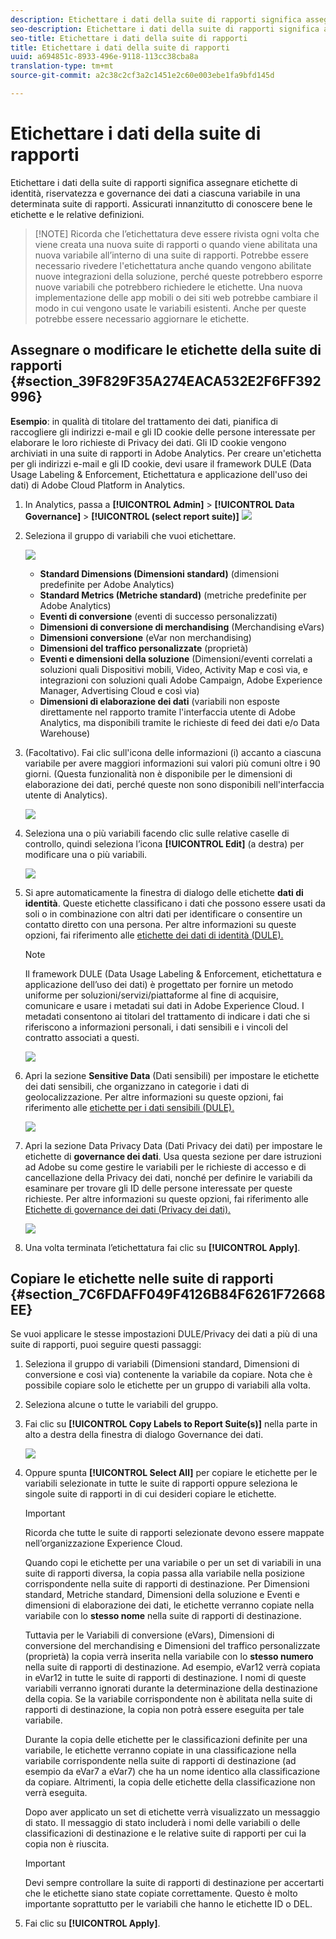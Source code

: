 ```yaml
---
description: Etichettare i dati della suite di rapporti significa assegnare etichette di identità, riservatezza e governance dei dati a ciascuna variabile in una determinata suite di rapporti. Assicurati innanzitutto di conoscere bene le etichette e le relative definizioni.
seo-description: Etichettare i dati della suite di rapporti significa assegnare etichette di identità, riservatezza e governance dei dati a ciascuna variabile in una determinata suite di rapporti. Assicurati innanzitutto di conoscere bene le etichette e le relative definizioni.
seo-title: Etichettare i dati della suite di rapporti
title: Etichettare i dati della suite di rapporti
uuid: a694851c-8933-496e-9118-113cc38cba8a
translation-type: tm+mt
source-git-commit: a2c38c2cf3a2c1451e2c60e003ebe1fa9bfd145d

---
```



# Etichettare i dati della suite di rapporti

Etichettare i dati della suite di rapporti significa assegnare etichette di identità, riservatezza e governance dei dati a ciascuna variabile in una determinata suite di rapporti. Assicurati innanzitutto di conoscere bene le etichette e le relative definizioni.

> [!NOTE] Ricorda che l’etichettatura deve essere rivista ogni volta che viene creata una nuova suite di rapporti o quando viene abilitata una nuova variabile all’interno di una suite di rapporti. Potrebbe essere necessario rivedere l'etichettatura anche quando vengono abilitate nuove integrazioni della soluzione, perché queste potrebbero esporre nuove variabili che potrebbero richiedere le etichette. Una nuova implementazione delle app mobili o dei siti web potrebbe cambiare il modo in cui vengono usate le variabili esistenti. Anche per queste potrebbe essere necessario aggiornare le etichette.

## Assegnare o modificare le etichette della suite di rapporti {#section_39F829F35A274EACA532E2F6FF392996}

**Esempio**: in qualità di titolare del trattamento dei dati, pianifica di raccogliere gli indirizzi e-mail e gli ID cookie delle persone interessate per elaborare le loro richieste di Privacy dei dati. Gli ID cookie vengono archiviati in una suite di rapporti in Adobe Analytics. Per creare un'etichetta per gli indirizzi e-mail e gli ID cookie, devi usare il framework DULE (Data Usage Labeling &amp; Enforcement, Etichettatura e applicazione dell'uso dei dati) di Adobe Cloud Platform in Analytics.

1. In Analytics, passa a **[!UICONTROL Admin]** &gt; **[!UICONTROL Data Governance]** &gt; **[!UICONTROL (select report suite)]** ![](assets/privacy_rs_settings.png)

1. Seleziona il gruppo di variabili che vuoi etichettare.

   ![](assets/variables.png)

   * **Standard Dimensions (Dimensioni standard)** (dimensioni predefinite per Adobe Analytics)
   * **Standard Metrics (Metriche standard)** (metriche predefinite per Adobe Analytics)
   * **Eventi di conversione** (eventi di successo personalizzati)
   * **Dimensioni di conversione di merchandising** (Merchandising eVars)
   * **Dimensioni conversione** (eVar non merchandising)
   * **Dimensioni del traffico personalizzate** (proprietà)
   * **Eventi e dimensioni della soluzione** (Dimensioni/eventi correlati a soluzioni quali Dispositivi mobili, Video, Activity Map e così via, e integrazioni con soluzioni quali Adobe Campaign, Adobe Experience Manager, Advertising Cloud e così via)
   * **Dimensioni di elaborazione dei dati** (variabili non esposte direttamente nel rapporto tramite l'interfaccia utente di Adobe Analytics, ma disponibili tramite le richieste di feed dei dati e/o Data Warehouse)

1. (Facoltativo). Fai clic sull'icona delle informazioni (i) accanto a ciascuna variabile per avere maggiori informazioni sui valori più comuni oltre i 90 giorni. (Questa funzionalità non è disponibile per le dimensioni di elaborazione dei dati, perché queste non sono disponibili nell'interfaccia utente di Analytics).

   ![](assets/info.png)

1. Seleziona una o più variabili facendo clic sulle relative caselle di controllo, quindi seleziona l’icona **[!UICONTROL Edit]** (a destra) per modificare una o più variabili.

   ![](assets/edit.png)

1. Si apre automaticamente la finestra di dialogo delle etichette **dati di identità**. Queste etichette classificano i dati che possono essere usati da soli o in combinazione con altri dati per identificare o consentire un contatto diretto con una persona. Per altre informazioni su queste opzioni, fai riferimento alle [etichette dei dati di identità (DULE).](/help/admin/c-data-governance/gdpr-labels.md#identity-data-labels)

   >[!NOTE]
   >
   >Il framework DULE (Data Usage Labeling &amp; Enforcement, etichettatura e applicazione dell’uso dei dati) è progettato per fornire un metodo uniforme per soluzioni/servizi/piattaforme al fine di acquisire, comunicare e usare i metadati sui dati in Adobe Experience Cloud. I metadati consentono ai titolari del trattamento di indicare i dati che si riferiscono a informazioni personali, i dati sensibili e i vincoli del contratto associati a questi.

   ![](assets/identity_labels.png)

1. Apri la sezione **Sensitive Data** (Dati sensibili) per impostare le etichette dei dati sensibili, che organizzano in categorie i dati di geolocalizzazione. Per altre informazioni su queste opzioni, fai riferimento alle [etichette per i dati sensibili (DULE).](/help/admin/c-data-governance/gdpr-labels.md#sensitive-data-labels)

   ![](assets/sensitive_data.png)

1. Apri la sezione Data Privacy Data (Dati Privacy dei dati) per impostare le etichette di **governance dei dati**. Usa questa sezione per dare istruzioni ad Adobe su come gestire le variabili per le richieste di accesso e di cancellazione della Privacy dei dati, nonché per definire le variabili da esaminare per trovare gli ID delle persone interessate per queste richieste. Per altre informazioni su queste opzioni, fai riferimento alle [Etichette di governance dei dati (Privacy dei dati).](/help/admin/c-data-governance/gdpr-labels.md#data-governance-labels)

   ![](assets/privacy_labels.png)

1. Una volta terminata l’etichettatura fai clic su **[!UICONTROL Apply]**.

## Copiare le etichette nelle suite di rapporti {#section_7C6FDAFF049F4126B84F6261F72668EE}

Se vuoi applicare le stesse impostazioni DULE/Privacy dei dati a più di una suite di rapporti, puoi seguire questi passaggi:

1. Seleziona il gruppo di variabili (Dimensioni standard, Dimensioni di conversione e così via) contenente la variabile da copiare. Nota che è possibile copiare solo le etichette per un gruppo di variabili alla volta.
1. Seleziona alcune o tutte le variabili del gruppo.
1. Fai clic su **[!UICONTROL Copy Labels to Report Suite(s)]** nella parte in alto a destra della finestra di dialogo Governance dei dati.

   ![](assets/apply_as_template.png)

1. Oppure spunta **[!UICONTROL Select All]** per copiare le etichette per le variabili selezionate in tutte le suite di rapporti oppure seleziona le singole suite di rapporti in di cui desideri copiare le etichette.

   >[!IMPORTANT]
   >
   >Ricorda che tutte le suite di rapporti selezionate devono essere mappate nell’organizzazione Experience Cloud.

   Quando copi le etichette per una variabile o per un set di variabili in una suite di rapporti diversa, la copia passa alla variabile nella posizione corrispondente nella suite di rapporti di destinazione. Per Dimensioni standard, Metriche standard, Dimensioni della soluzione e Eventi e dimensioni di elaborazione dei dati, le etichette verranno copiate nella variabile con lo **stesso nome** nella suite di rapporti di destinazione.

   Tuttavia per le Variabili di conversione (eVars), Dimensioni di conversione del merchandising e Dimensioni del traffico personalizzate (proprietà) la copia verrà inserita nella variabile con lo **stesso numero** nella suite di rapporti di destinazione. Ad esempio, eVar12 verrà copiata in eVar12 in tutte le suite di rapporti di destinazione. I nomi di queste variabili verranno ignorati durante la determinazione della destinazione della copia. Se la variabile corrispondente non è abilitata nella suite di rapporti di destinazione, la copia non potrà essere eseguita per tale variabile.

   Durante la copia delle etichette per le classificazioni definite per una variabile, le etichette verranno copiate in una classificazione nella variabile corrispondente nella suite di rapporti di destinazione (ad esempio da eVar7 a eVar7) che ha un nome identico alla classificazione da copiare. Altrimenti, la copia delle etichette della classificazione non verrà eseguita.

   Dopo aver applicato un set di etichette verrà visualizzato un messaggio di stato. Il messaggio di stato includerà i nomi delle variabili o delle classificazioni di destinazione e le relative suite di rapporti per cui la copia non è riuscita.

   >[!IMPORTANT]
   >
   >Devi sempre controllare la suite di rapporti di destinazione per accertarti che le etichette siano state copiate correttamente. Questo è molto importante soprattutto per le variabili che hanno le etichette ID o DEL.

1. Fai clic su **[!UICONTROL Apply]**.

